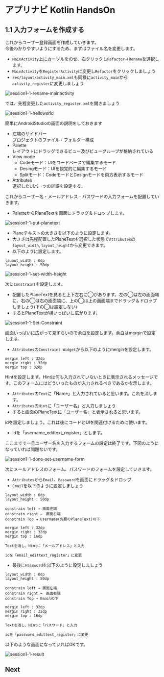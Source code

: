 # アプリナビ Kotlin HandsOn

## 1.1 入力フォームを作成する
これからユーザー登録画面を作成していきます。<br>
今後わかりやすいようにするため、まずはファイル名を変更します。<br>
- `MainActivity`上にカーソルをのせ、右クリックし`Refactor`→`Rename`を選択します。<br>
- `MainActivity`を`RegisterActivity`に変更し`Refactor`をクリックしましょう
- `res/layout/activity_main.xml`も同様に`activity_main`から`activity_register`に変更しましょう

![session1-1-rename-mainactivity](https://user-images.githubusercontent.com/57338033/156504019-db0913b0-2174-4c5d-adb2-9742651fc47e.png)

では、先程変更した`activity_register.xml`を開きましょう

![session1-1-helloworld](https://user-images.githubusercontent.com/57338033/156507290-de907a28-ed9f-444c-b81f-84324778ab59.png)

簡単にAndroidStudioの画面の説明をしておきます
- 左端のサイドバー<br>
プロジェクトのファイル・フォルダー構成
- Palette<br>
レイアウトにドラッグできるビュー及びビューグループが格納されている
- View mode<br>
  - Codeモード：UIをコードベースで編集するモード
  - Desingモード：UIを視覚的に編集するモード
  - Splitモード：CodeモードとDesignモードを両方表示するモード
 - Attributes <br>
 選択したUIパーツの詳細を設定する。

これからユーザー名・メールアドレス・パスワードの入力フォームを配置していきます。
 - PaletteからPlaneTextを画面にドラッグ＆ドロップします。
 
 ![session1-1-put-planetext](https://user-images.githubusercontent.com/57338033/156542377-ddd91435-1dce-4d6c-af42-188766603172.png)

 - Planeテキストの大きさを以下のように設定します。
 - 大きさは先程配置したPlaneTextを選択した状態で`Attributes`の`layout_width`, `layout_height`から変更できます。
 - 以下のように設定します。
 ```
 lauout_width : 0dp
 layout_height : 50dp
 ``` 
![session1-1-set-width-height](https://user-images.githubusercontent.com/57338033/156543586-dab474a8-104e-4bb0-94d3-b8f6b85a0c7b.png)

次に`Constraint`を設定します。
- 配置したPlaneTextを見ると上下左右に◯があります。左の◯は左の画面端に、右の◯は右の画面端に、上の◯は上の画面端までドラッグ＆ドロップしましょう(下の◯は設定しない)
- するとPlaneTextが横いっぱいに広がります。

![session1-1-Set-Constraint](https://user-images.githubusercontent.com/57338033/156557363-ed873e4f-1d22-4d1a-aa3d-18fb255b1891.png)

画面いっぱいに広がって見ずらいので余白を設定します。余白はmerginで設定します。
- `Attributes`の`Constraint Widget`から以下のようにmerginを設定します。
```
mergin left : 32dp
mergin right : 32dp
mergin top : 32dp
```

Hintを設定します。Hintは何も入力されていないときに表示されるメッセージです。このフォームにはどういったものが入力されるべきであるかを示します。
- `Attributes`の`Text`に「Name」と入力されていると思います。これを消します。
- `Attributes`の`Hint`に「ユーザー名」と入力しましょう
- すると画面のPlaneTextに「ユーザー名」と表示されると思います。

idを設定しましょう。これは後にコードとUIを関連付けるために使います。
- idを「username_edittext_register」とします。<br>

ここまでで一旦ユーザー名を入力するフォームの設定は終了です。下図のようになっていれば問題ないです。

![session1-1-done-set-username-form](https://user-images.githubusercontent.com/57338033/156560816-44de6c78-c313-416c-8c4a-32466da7c7f6.png)

次にメールアドレスのフォーム、パスワードのフォームを設定していきます。
- `Attributes`から`Email`、`Password`を画面にドラッグ＆ドロップ
- `Email`を以下のように設定しましょう
```
layout_width : 0dp
layout_height : 50dp

constrain left → 画面左端
constrain right →　画面右端
constrain Top → Username(先程のPlaneText)の下

mergin left : 32dp
mergin right : 32dp
mergin top : 16dp

Textを消し、Hintに「メールアドレス」と入力

idを「email_edittext_register」に変更
```

- 最後に`Password`を以下のように設定しましょう
```
layout_width : 0dp
layout_height : 50dp

constrain left → 画面左端
constrain right →　画面右端
constrain Top → Emailの下

mergin left : 32dp
mergin right : 32dp
mergin top : 16dp

Textを消し、Hintに「パスワード」と入力

idを「password_edittext_register」に変更
```
以下のような画面になっていればOKです。

![session1-1-result](https://user-images.githubusercontent.com/57338033/156562495-dbf88cce-1250-4cbc-8fd1-0210ae8f232c.png)

## Next


